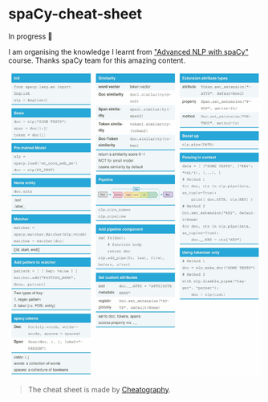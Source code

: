 # spaCy-cheat-sheet

In progress 🔨

I am organising the knowledge I learnt from ["Advanced NLP with spaCy"](https://course.spacy.io/en) course. Thanks spaCy team for this amazing content. 

![spaCy cheat sheet](https://github.com/liunuozhi/spaCy-cheat-sheet/blob/master/spacy-cheat-sheet.jpg?raw=true)

> The cheat sheet is made by [Cheatography](https://cheatography.com/).
